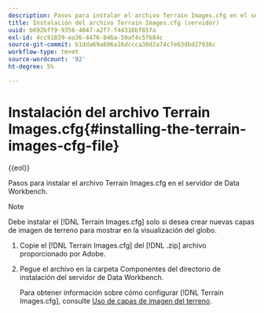```yaml
---
description: Pasos para instalar el archivo Terrain Images.cfg en el servidor de Data Workbench.
title: Instalación del archivo Terrain Images.cfg (servidor)
uuid: b692bff9-9356-4047-a2f7-f44310bf85fa
exl-id: 4cc91839-ea36-4476-846a-59af4c5f684c
source-git-commit: b1dda69a606a16dccca30d2a74c7e63dbd27936c
workflow-type: tm+mt
source-wordcount: '92'
ht-degree: 5%

---
```


# Instalación del archivo Terrain Images.cfg{#installing-the-terrain-images-cfg-file}

{{eol}}

Pasos para instalar el archivo Terrain Images.cfg en el servidor de Data Workbench.

>[!NOTE]
>
>Debe instalar el [!DNL Terrain Images.cfg] solo si desea crear nuevas capas de imagen de terreno para mostrar en la visualización del globo.

1. Copie el [!DNL Terrain Images.cfg] del [!DNL .zip] archivo proporcionado por Adobe.
1. Pegue el archivo en la carpeta Componentes del directorio de instalación del servidor de Data Workbench.

   Para obtener información sobre cómo configurar [!DNL Terrain Images.cfg], consulte [Uso de capas de imagen del terreno](../../../home/c-geo-oview/c-wk-img-lyrs/c-trn-img-lyrs/c-trn-img-lyrs.md#concept-8a0a16013e824ac29f35a0349b5d8ccf).

